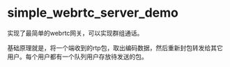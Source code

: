 # simple_webrtc_server_demo
实现了最简单的webrtc网关，可以实现群组通话。

基础原理就是，将一个端收到的rtp包，取出编码数据，然后重新封包转发给其它用户。每个用户都有一个队列用户存放待发送的包。

